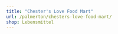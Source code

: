 ```yaml
---
title: "Chester's Love Food Mart"
url: /palmerton/chesters-love-food-mart/
shop: Lebensmittel
---
```

